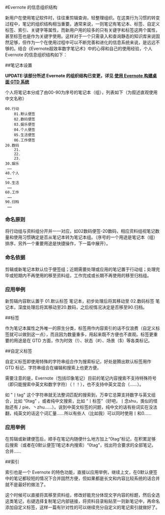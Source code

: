 #Evernote 的信息组织结构

新用户在使用笔记软件时，往往重剪辑查询，轻整理组织。在这类行为习惯的转变过程中，笔记的组织结构相当重要。通常来说，一则笔记有笔记本、标签、自定义标签、索引、关键字等属性，而新用户用的较多的只有关键字和标签这两个属性，甚至标签也是作为关键字使用。这样对于一个只需录入和查询静态的知识库来说固然足够，但作为一个在使用过程中可以不断完善和进化的信息系统来说，是远远不够的。结合《Evernote超效率数字笔记术》中的心得和自己的使用经验，个人 Evernote 的信息组织结构如下：

##笔记本设置

**UPDATE:该部分所述 Evernote 的组织结构已变更，详见 [使用 Evernote 构建桌面 GTD 系统](http://cloudlet.info/t/284)**

个人将笔记本分成了由00-90为序号的笔记本（组），列表如下（为叙述直观使用中文名称）


    00.行动
        01.默认便签
        02.数码便签
        03.娱乐便签
        04.个人便签
        05.生活便签
        06.工作便签
    20.数码
        21.
        22.
        23.
    30.娱乐
     ……
    40.个人
     ……
    50.生活
     ……
    60.工作
     ……
    90.归档
     ……

### **命名原则**

 将行动组与资料组分开并一一对应，如02数码便签-20数码，相应资料组视笔记数量和使用习惯确定是否从笔记本转为笔记本组。（序号的一个用途是笔记本（组）排序，另外一个重要用途是快捷操作，下一篇中展开）。
### **命名依据**

剪辑或新笔记本默认位于便签组；近期需要处理或应用的笔记置于行动组；处理完毕或短期内不再使用的移至资料组，工作完成或长期不再使用的移至归档组。
### **应用举例** 

新剪辑内容默认置于 01.默认标签 笔记本，初步处理后将其移动至 02.数码标签 笔记本，深度处理后将其移动至20.数码，之后视情况决定是否移至90.归档。

##标签

作为笔记本属性之外唯一的原生分类，标签用作内容索引的话不仅浪费（自定义标签就可以做到这一点），而且因为数量重多，用起来既不方便也不直观。标签更重要的用途是在 GTD 方面，作为时效（!）、状态（#）、场景（$）等各类标记。

##自定义标签

自定义标签即使用特殊的字符串组合作为搜索标记，好处是腾出默认标签用作 GTD 标记，字符串组合在编辑和搜索上也更方便。

需要注意的是，Evernote（包括印象笔记）目前的笔记内容搜索不支持特殊符号（即只能搜索中英文和数字字符）（！！），也不支持中英文混合（……）。

如 "丨tag" 这个字符串就无法整词匹配的搜索到，万幸它总算支持数字与英文组合，比如 “0tag” ，或者纯中文搜索，比如 “丨标签”（好吧，丨念shu，类似的怪胎还有丿pie、丶zhu……）。说到中英文标签的问题，纯中文的话有些词实在没法翻，纯英文的话这个词汇量……所以有些人（比如我）可以同时使用丨和0……
### **应用举例**  

在剪辑或新建便签后，顺手在笔记内随便什么地方加上“0tag”标记，在积累足够后搜索（或者在0默认便签1笔记本内搜索）“0tag”，找出符合要求的全部笔记，合并……

##索引

索引也是一个 Evernote 的特色功能，直接以应用举例，继续上文，在0默认便签中的笔记都较短的情况下合并固然方便，但如果都是长文和内容比较系统的话合并就不是最好的做法了。

这个时候可以直接将其移至资料组，修改好能充分体现文字内容的标题，然后全选这类笔记，右键选择复制笔记内部链接，将资料目录粘贴至一则新笔记中，再命名添加自定义标签，这样一篇有针对性的可以继续充分自定义的笔记索引就做好了。